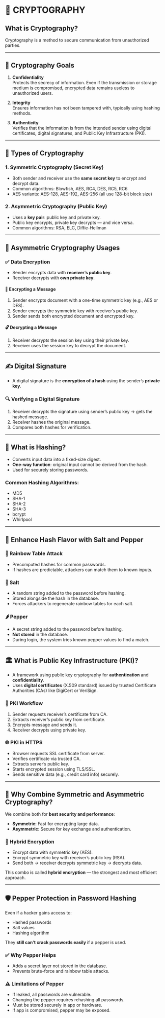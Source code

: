 # 🔐 CRYPTOGRAPHY

## What is Cryptography?
Cryptography is a method to secure communication from unauthorized parties.

---

## 🎯 Cryptography Goals

1. **Confidentiality**  
   Protects the secrecy of information. Even if the transmission or storage medium is compromised, encrypted data remains useless to unauthorized users.

2. **Integrity**  
   Ensures information has not been tampered with, typically using hashing methods.

3. **Authenticity**  
   Verifies that the information is from the intended sender using digital certificates, digital signatures, and Public Key Infrastructure (PKI).

---

## 🔑 Types of Cryptography

### 1. Symmetric Cryptography (Secret Key)
- Both sender and receiver use the **same secret key** to encrypt and decrypt data.
- Common algorithms: Blowfish, AES, RC4, DES, RC5, RC6
- AES variants: AES-128, AES-192, AES-256 (all use 128-bit block size)

### 2. Asymmetric Cryptography (Public Key)
- Uses a **key pair**: public key and private key.
- Public key encrypts, private key decrypts — and vice versa.
- Common algorithms: RSA, ELC, Diffie-Hellman

---

## 🔐 Asymmetric Cryptography Usages

### ✅ Data Encryption
- Sender encrypts data with **receiver’s public key**.
- Receiver decrypts with **own private key**.

#### 🔄 Encrypting a Message
1. Sender encrypts document with a one-time symmetric key (e.g., AES or DES).
2. Sender encrypts the symmetric key with receiver’s public key.
3. Sender sends both encrypted document and encrypted key.

#### 🔓 Decrypting a Message
1. Receiver decrypts the session key using their private key.
2. Receiver uses the session key to decrypt the document.

---

## ✍️ Digital Signature

- A digital signature is the **encryption of a hash** using the sender’s **private key**.

### 🔍 Verifying a Digital Signature
1. Receiver decrypts the signature using sender’s public key → gets the hashed message.
2. Receiver hashes the original message.
3. Compares both hashes for verification.

---

## 🔁 What is Hashing?

- Converts input data into a fixed-size digest.
- **One-way function**: original input cannot be derived from the hash.
- Used for securely storing passwords.

### Common Hashing Algorithms:
- MD5
- SHA-1
- SHA-2
- SHA-3
- bcrypt
- Whirlpool

---

## 🧂 Enhance Hash Flavor with Salt and Pepper

### 🌈 Rainbow Table Attack
- Precomputed hashes for common passwords.
- If hashes are predictable, attackers can match them to known inputs.

### 🧂 Salt
- A random string added to the password before hashing.
- Stored alongside the hash in the database.
- Forces attackers to regenerate rainbow tables for each salt.

### 🌶️ Pepper
- A secret string added to the password before hashing.
- **Not stored** in the database.
- During login, the system tries known pepper values to find a match.

---

## 🏛️ What is Public Key Infrastructure (PKI)?

- A framework using public key cryptography for **authentication** and **confidentiality**.
- Uses **digital certificates** (X.509 standard) issued by trusted Certificate Authorities (CAs) like DigiCert or VeriSign.

### 🔐 PKI Workflow
1. Sender requests receiver’s certificate from CA.
2. Extracts receiver’s public key from certificate.
3. Encrypts message and sends it.
4. Receiver decrypts using private key.

### 🌐 PKI in HTTPS
- Browser requests SSL certificate from server.
- Verifies certificate via trusted CA.
- Extracts server’s public key.
- Starts encrypted session using TLS/SSL.
- Sends sensitive data (e.g., credit card info) securely.

---

## 🤝 Why Combine Symmetric and Asymmetric Cryptography?

We combine both for **best security and performance**:

- **Symmetric**: Fast for encrypting large data.
- **Asymmetric**: Secure for key exchange and authentication.

### 🔄 Hybrid Encryption
- Encrypt data with symmetric key (AES).
- Encrypt symmetric key with receiver’s public key (RSA).
- Send both → receiver decrypts symmetric key → decrypts data.

This combo is called **hybrid encryption** — the strongest and most efficient approach.

---

## 🛡️ Pepper Protection in Password Hashing

Even if a hacker gains access to:
- Hashed passwords
- Salt values
- Hashing algorithm

They **still can't crack passwords easily** if a pepper is used.

### ✅ Why Pepper Helps
- Adds a secret layer not stored in the database.
- Prevents brute-force and rainbow table attacks.

### ⚠️ Limitations of Pepper
- If leaked, all passwords are vulnerable.
- Changing the pepper requires rehashing all passwords.
- Must be stored securely in app or hardware.
- If app is compromised, pepper may be exposed.


